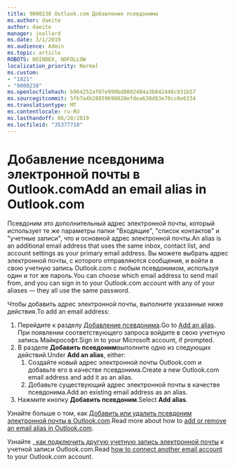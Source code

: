 ```yaml
---
title: 9000238 Outlook.com Добавление псевдонима
ms.author: daeite
author: daeite
manager: joallard
ms.date: 3/1/2019
ms.audience: Admin
ms.topic: article
ROBOTS: NOINDEX, NOFOLLOW
localization_priority: Normal
ms.custom:
- "1821"
- "9000238"
ms.openlocfilehash: b964252af07e990bd0802484a3b042448c931b57
ms.sourcegitcommit: 5fb7a4b28859690020efdea630d03e70cc0e6334
ms.translationtype: MT
ms.contentlocale: ru-RU
ms.lasthandoff: 06/28/2019
ms.locfileid: "35377710"
---
```

# <a name="add-an-email-alias-in-outlookcom"></a><span data-ttu-id="c1b44-102">Добавление псевдонима электронной почты в Outlook.com</span><span class="sxs-lookup"><span data-stu-id="c1b44-102">Add an email alias in Outlook.com</span></span>

<span data-ttu-id="c1b44-103">Псевдоним это дополнительный адрес электронной почты, который использует те же параметры папки "Входящие", "список контактов" и "учетные записи", что и основной адрес электронной почты.</span><span class="sxs-lookup"><span data-stu-id="c1b44-103">An alias is an additional email address that uses the same inbox, contact list, and account settings as your primary email address.</span></span> <span data-ttu-id="c1b44-104">Вы можете выбрать адрес электронной почты, с которого отправляются сообщения, и войти в свою учетную запись Outlook.com с любым псевдонимом, используя один и тот же пароль.</span><span class="sxs-lookup"><span data-stu-id="c1b44-104">You can choose which email address to send mail from, and you can sign in to your Outlook.com account with any of your aliases — they all use the same password.</span></span>

<span data-ttu-id="c1b44-105">Чтобы добавить адрес электронной почты, выполните указанные ниже действия.</span><span class="sxs-lookup"><span data-stu-id="c1b44-105">To add an email address:</span></span>

1. <span data-ttu-id="c1b44-106">Перейдите к разделу [Добавление псевдонима](https://go.microsoft.com/fwlink/p/?linkid=864833).</span><span class="sxs-lookup"><span data-stu-id="c1b44-106">Go to [Add an alias](https://go.microsoft.com/fwlink/p/?linkid=864833).</span></span> <span data-ttu-id="c1b44-107">При появлении соответствующего запроса войдите в свою учетную запись Майкрософт.</span><span class="sxs-lookup"><span data-stu-id="c1b44-107">Sign in to your Microsoft account, if prompted.</span></span>
2. <span data-ttu-id="c1b44-108">В разделе **Добавить псевдоним**выполните одно из следующих действий.</span><span class="sxs-lookup"><span data-stu-id="c1b44-108">Under **Add an alias**, either:</span></span>
    1. <span data-ttu-id="c1b44-109">Создайте новый адрес электронной почты Outlook.com и добавьте его в качестве псевдонима.</span><span class="sxs-lookup"><span data-stu-id="c1b44-109">Create a new Outlook.com email address and add it as an alias.</span></span>
    2. <span data-ttu-id="c1b44-110">Добавьте существующий адрес электронной почты в качестве псевдонима.</span><span class="sxs-lookup"><span data-stu-id="c1b44-110">Add an existing email address as an alias.</span></span>
3. <span data-ttu-id="c1b44-111">Нажмите кнопку **Добавить псевдоним**.</span><span class="sxs-lookup"><span data-stu-id="c1b44-111">Select **Add alias**.</span></span>

<span data-ttu-id="c1b44-112">Узнайте больше о том, как [Добавить или удалить псевдоним электронной почты в Outlook.com](https://support.office.com/article/459b1989-356d-40fa-a689-8f285b13f1f2).</span><span class="sxs-lookup"><span data-stu-id="c1b44-112">Read more about how to [add or remove an email alias in Outlook.com](https://support.office.com/article/459b1989-356d-40fa-a689-8f285b13f1f2).</span></span>  

<span data-ttu-id="c1b44-113">Узнайте [, как подключить другую учетную запись электронной почты](https://support.office.com/article/c5224df4-5885-4e79-91ba-523aa743f0ba) к учетной записи Outlook.com.</span><span class="sxs-lookup"><span data-stu-id="c1b44-113">Read [how to connect another email account](https://support.office.com/article/c5224df4-5885-4e79-91ba-523aa743f0ba) to your Outlook.com account.</span></span>